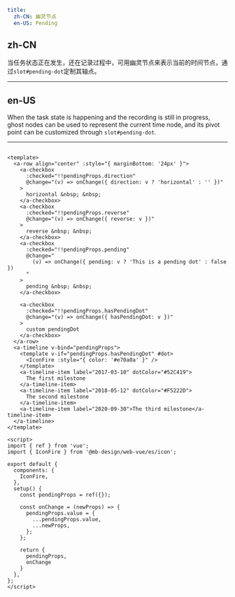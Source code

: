 ```yaml
title:
  zh-CN: 幽灵节点
  en-US: Pending
```

## zh-CN

当任务状态正在发生，还在记录过程中，可用幽灵节点来表示当前的时间节点，通过`slot#pending-dot`定制其轴点。

---

## en-US

When the task state is happening and the recording is still in progress, ghost nodes can be used to represent the current time node, and its pivot point can be customized through `slot#pending-dot`.

---

```vue

<template>
  <a-row align="center" :style="{ marginBottom: '24px' }">
    <a-checkbox
      :checked="!!pendingProps.direction"
      @change="(v) => onChange({ direction: v ? 'horizontal' : '' })"
    >
      horizontal &nbsp; &nbsp;
    </a-checkbox>
    <a-checkbox
      :checked="!!pendingProps.reverse"
      @change="(v) => onChange({ reverse: v })"
    >
      reverse &nbsp; &nbsp;
    </a-checkbox>
    <a-checkbox
      :checked="!!pendingProps.pending"
      @change="
        (v) => onChange({ pending: v ? 'This is a pending dot' : false })
      "
    >
      pending &nbsp; &nbsp;
    </a-checkbox>

    <a-checkbox
      :checked="!!pendingProps.hasPendingDot"
      @change="(v) => onChange({ hasPendingDot: v })"
    >
      custom pendingDot
    </a-checkbox>
  </a-row>
  <a-timeline v-bind="pendingProps">
    <template v-if="pendingProps.hasPendingDot" #dot>
      <IconFire :style="{ color: '#e70a0a' }" />
    </template>
    <a-timeline-item label="2017-03-10" dotColor="#52C419">
      The first milestone
    </a-timeline-item>
    <a-timeline-item label="2018-05-12" dotColor="#F5222D">
      The second milestone
    </a-timeline-item>
    <a-timeline-item label="2020-09-30">The third milestone</a-timeline-item>
  </a-timeline>
</template>

<script>
import { ref } from 'vue';
import { IconFire } from '@mb-design/web-vue/es/icon';

export default {
  components: {
    IconFire,
  },
  setup() {
    const pendingProps = ref({});

    const onChange = (newProps) => {
      pendingProps.value = {
        ...pendingProps.value,
        ...newProps,
      };
    };

    return {
      pendingProps,
      onChange
    }
  },
};
</script>
```
